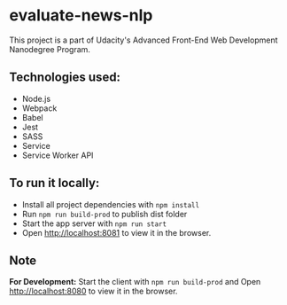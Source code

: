 # evaluate-news-nlp
 This project is a part of Udacity's Advanced Front-End Web Development Nanodegree Program.

## Technologies used:

-   Node.js
-   Webpack
-   Babel
-   Jest
-   SASS
-   Service
-   Service Worker API

## To run it locally:

-   Install all project dependencies with `npm install`
-   Run `npm run build-prod` to publish dist folder
-   Start the app server with `npm run start`
-   Open [http://localhost:8081](http://localhost:8081) to view it in the browser.

## Note

**For Development:** Start the client with `npm run build-prod` and Open [http://localhost:8080](http://localhost:8080) to view it in the browser.